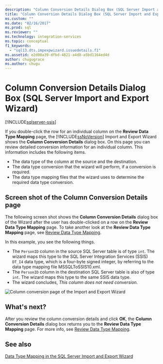 ```yaml
---
description: "Column Conversion Details Dialog Box (SQL Server Import and Export Wizard)"
title: "Column Conversion Details Dialog Box (SQL Server Import and Export Wizard) | Microsoft Docs"
ms.custom: ""
ms.date: "02/16/2017"
ms.prod: sql
ms.reviewer: ""
ms.technology: integration-services
ms.topic: conceptual
f1_keywords: 
  - "sql13.dts.impexpwizard.issuedetails.f1"
ms.assetid: e2d00a39-dfbd-4821-a4d8-a5bd1164ed4d
author: chugugrace
ms.author: chugu
---
```

# Column Conversion Details Dialog Box (SQL Server Import and Export Wizard)

[!INCLUDE[sqlserver-ssis](../../includes/applies-to-version/sqlserver-ssis.md)]


  If you double-click the row for an individual column on the **Review Data Type Mapping** page, the [!INCLUDE[ssNoVersion](../../includes/ssnoversion-md.md)] Import and Export Wizard shows the **Column Conversion Details** dialog box. On this page you can review detailed conversion information for an individual column. This information includes the following items.
-   The data type of the column at the source and the destination.
-   The data type conversion that the wizard will perform, if a conversion is required.
-   The data type mapping files that the wizard uses to determine the required data type conversion. 

## Screen shot of the Column Conversion Details page 
 The following screen shot shows the **Column Conversion Details** dialog box of the Wizard after the user has double-clicked on a row  on the **Review Data Type Mapping** page. To take another look at the **Review Data Type Mapping** page, see [Review Data Type Mapping](../../integration-services/import-export-data/review-data-type-mapping-sql-server-import-and-export-wizard.md).
 
In this example, you see the following things.
-   The `PersonID` column in the source SQL Server table is of type `int`. The wizard maps this type to the SQL Server Integration Services (SSIS) `DT_I4` data type, which is a four-byte signed integer, by referring to the data type mapping file MSSQLToSSIS10.xml.
-   The `PersonID` column in the destination SQL Server table is also of type `int`. The wizard maps this type to the same SSIS data type.
-   The wizard concludes, *This column does not need conversion*.
 
  
 ![Column conversion page of the Import and Export Wizard](../../integration-services/import-export-data/media/column-conversion.png "Column conversion page of the Import and Export Wizard") 
  
## What's next?  
 After you review the column conversion details and click **OK**, the **Column Conversion Details** dialog box returns you to the **Review Data Type Mapping** page. For more info, see [Review Data Type Mapping](../../integration-services/import-export-data/review-data-type-mapping-sql-server-import-and-export-wizard.md).  

## See also
[Data Type Mapping in the SQL Server Import and Export Wizard](../../integration-services/import-export-data/data-type-mapping-in-the-sql-server-import-and-export-wizard.md)

